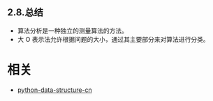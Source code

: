 
## 2.8.总结

* 算法分析是一种独立的测量算法的方法。
* 大 O 表示法允许根据问题的大小，通过其主要部分来对算法进行分类。






# 相关

- [python-data-structure-cn](https://github.com/facert/python-data-structure-cn)
